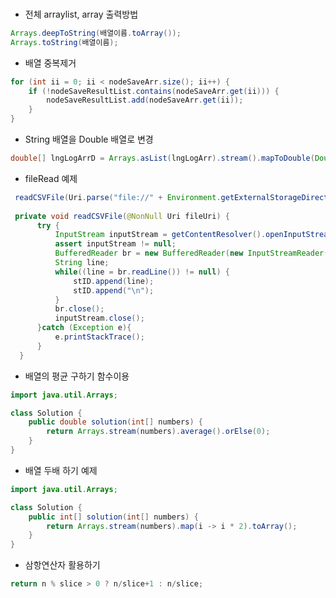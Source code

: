  ### 
 
* 전체 arraylist, array 출력방법     
```java
Arrays.deepToString(배열이름.toArray());  
Arrays.toString(배열이름);   
   ```   
          
* 배열 중복제거             
```java            
for (int ii = 0; ii < nodeSaveArr.size(); ii++) {                
    if (!nodeSaveResultList.contains(nodeSaveArr.get(ii))) {               
        nodeSaveResultList.add(nodeSaveArr.get(ii));         
    }         
}          
```      
              
* String 배열을 Double 배열로 변경        
```java         
double[] lngLogArrD = Arrays.asList(lngLogArr).stream().mapToDouble(Double::parseDouble).toArray();     
```    
   
   
 * fileRead 예제    
  ```java
   readCSVFile(Uri.parse("file://" + Environment.getExternalStorageDirectory() + "/Download/dspalogin.csv"));  
     
   private void readCSVFile(@NonNull Uri fileUri) {  
        try {     
            InputStream inputStream = getContentResolver().openInputStream(fileUri);  
            assert inputStream != null;  
            BufferedReader br = new BufferedReader(new InputStreamReader(inputStream));  
            String line;  
            while((line = br.readLine()) != null) {  
                stID.append(line);  
                stID.append("\n");  
            }  
            br.close();  
            inputStream.close();  
        }catch (Exception e){  
            e.printStackTrace();  
        }  
    }
  ```
      

* 배열의 평균 구하기 함수이용
```java 
import java.util.Arrays;

class Solution {
    public double solution(int[] numbers) {
        return Arrays.stream(numbers).average().orElse(0);
    }
}
```
* 배열 두배 하기 예제
```java
import java.util.Arrays;

class Solution {
    public int[] solution(int[] numbers) {
        return Arrays.stream(numbers).map(i -> i * 2).toArray();
    }
}
```
* 삼항연산자 활용하기
```java
return n % slice > 0 ? n/slice+1 : n/slice;
```
